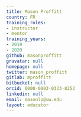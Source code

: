 ```yaml
---
title: Mason Proffitt
country: FR
training_roles:
- instructor
- mentor
training_years:
- 2019
- 2020
github: masonproffitt
gravatar: null
homepage: null
twitter: mason_proffitt
gitlab: mproffitt
bitbucket: null
orcid: 0000-0003-0323-8252
linkedin: null
email: masonlp@uw.edu
layout: educator
---
```


